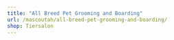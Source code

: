 ```yaml
---
title: "All Breed Pet Grooming and Boarding"
url: /mascoutah/all-breed-pet-grooming-and-boarding/
shop: Tiersalon
---
```

